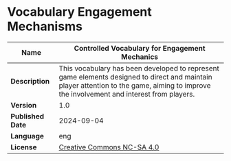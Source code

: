# Vocabulary Engagement Mechanisms

| **Name**           | Controlled Vocabulary for Engagement Mechanics                            |
|--------------------|-----------------------------------------------------------------------------------------------------------------------------------------------------------------------------------------------------|
| **Description**    | This vocabulary has been developed to represent game elements designed to direct and maintain player attention to the game, aiming to improve the involvement and interest from players. |
| **Version**        | 1.0                                                                                                                                                                                              |
| **Published Date** | 2024-09-04                                                                                                                                                                                          |
| **Language**       | eng                                                                                                                                                                                                 |
| **License**        | [Creative Commons NC-SA 4.0](https://creativecommons.org/licenses/by-nc-sa/4.0/)  |
